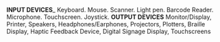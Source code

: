 __INPUT DEVICES___ 
Keyboard.
Mouse.
Scanner.
Light pen.
Barcode Reader.
Microphone.
Touchscreen.
Joystick.
__OUTPUT DEVICES__ Monitor/Display, Printer, Speakers, Headphones/Earphones, Projectors, Plotters, Braille Display, Haptic Feedback Device, Digital Signage Display, Touchscreens
